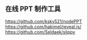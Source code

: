## 在线 PPT 制作工具
https://github.com/ksky521/nodePPT  
https://github.com/hakimel/reveal.js/  
https://github.com/Seldaek/slippy  
